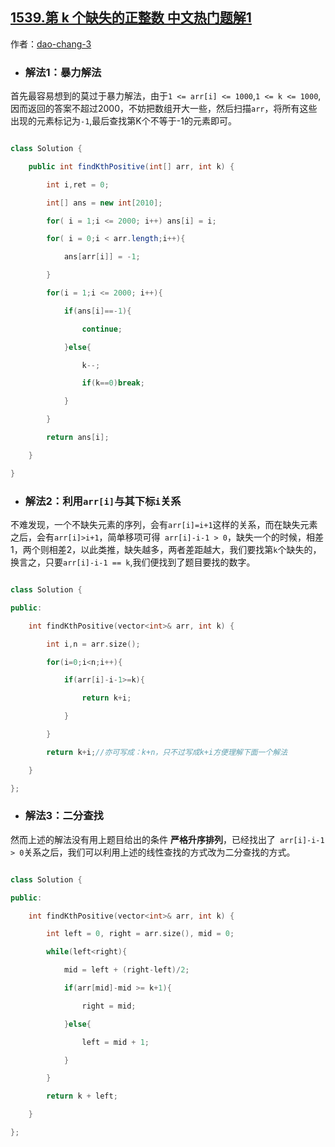 ## [1539.第 k 个缺失的正整数 中文热门题解1](https://leetcode.cn/problems/kth-missing-positive-number/solutions/100000/duo-chong-jie-fa-by-dao-chang-3)

作者：[dao-chang-3](https://leetcode.cn/u/dao-chang-3)

- ### 解法1：暴力解法

首先最容易想到的莫过于暴力解法，由于`1 <= arr[i] <= 1000`,`1 <= k <= 1000`,因而返回的答案不超过2000，不妨把数组开大一些，然后扫描`arr`，将所有这些出现的元素标记为`-1`,最后查找第K个不等于-1的元素即可。
```java
class Solution {
    public int findKthPositive(int[] arr, int k) {
        int i,ret = 0;
        int[] ans = new int[2010];
        for( i = 1;i <= 2000; i++) ans[i] = i; 
        for( i = 0;i < arr.length;i++){
            ans[arr[i]] = -1;
        }
        for(i = 1;i <= 2000; i++){
            if(ans[i]==-1){
                continue;   
            }else{
                k--;
                if(k==0)break;
            }
        }
        return ans[i];
    }
}
```


- ### 解法2：利用`arr[i]`与其下标`i`关系

不难发现，一个不缺失元素的序列，会有`arr[i]=i+1`这样的关系，而在缺失元素之后，会有`arr[i]>i+1`，简单移项可得` arr[i]-i-1 > 0`，缺失一个的时候，相差1，两个则相差2，以此类推，缺失越多，两者差距越大，我们要找第`k`个缺失的，换言之，只要`arr[i]-i-1 == k`,我们便找到了题目要找的数字。
```c++
class Solution {
public:
    int findKthPositive(vector<int>& arr, int k) {
        int i,n = arr.size();
        for(i=0;i<n;i++){
            if(arr[i]-i-1>=k){
                return k+i;
            }
        }
        return k+i;//亦可写成：k+n，只不过写成k+i方便理解下面一个解法
    }
};
```

- ### 解法3：二分查找

然而上述的解法没有用上题目给出的条件 **严格升序排列**，已经找出了` arr[i]-i-1 > 0`关系之后，我们可以利用上述的线性查找的方式改为二分查找的方式。
```c++
class Solution {
public:
    int findKthPositive(vector<int>& arr, int k) {
        int left = 0, right = arr.size(), mid = 0;
        while(left<right){
            mid = left + (right-left)/2;
            if(arr[mid]-mid >= k+1){
                right = mid;
            }else{
                left = mid + 1;
            }
        }
        return k + left;
    }
};
```
